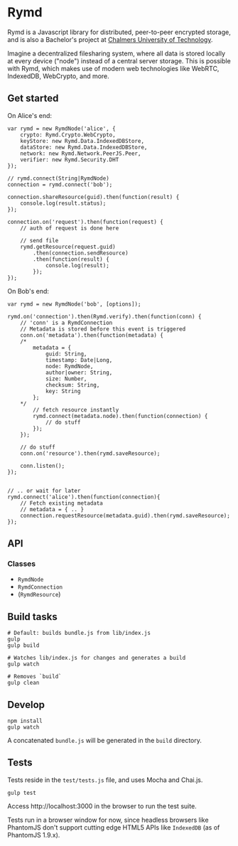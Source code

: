 # Rymd

Rymd is a Javascript library for distributed, peer-to-peer encrypted storage, and is also a Bachelor's project at [Chalmers University of Technology](http://chalmers.se).

Imagine a decentralized filesharing system, where all data is stored locally at every device ("node") instead of a central server storage. This is possible with Rymd, which makes use of modern web technologies like WebRTC, IndexedDB, WebCrypto, and more.

## Get started

On Alice's end:

	var rymd = new RymdNode('alice', {
		crypto: Rymd.Crypto.WebCrypto,
		keyStore: new Rymd.Data.IndexedDBStore,
		dataStore: new Rymd.Data.IndexedDBStore,
		network: new Rymd.Network.PeerJS.Peer,
		verifier: new Rymd.Security.DHT
	});
	
	// rymd.connect(String|RymdNode)
	connection = rymd.connect('bob');

	connection.shareResource(guid).then(function(result) {
		console.log(result.status);
	});
	
	connection.on('request').then(function(request) {
		// auth of request is done here
		
		// send file
		rymd.getResource(request.guid)
			.then(connection.sendResource)
			.then(function(result) {
				console.log(result);
			});
	});


On Bob's end:

	var rymd = new RymdNode('bob', [options]);

	rymd.on('connection').then(Rymd.verify).then(function(conn) {
		// 'conn' is a RymdConnection
		// Metadata is stored before this event is triggered
		conn.on('metadata').then(function(metadata) {
		/* 
			metadata = {
				guid: String,
				timestamp: Date|Long,
				node: RymdNode,
				author|owner: String,
				size: Number,
				checksum: String,
				key: String
			}; 
		*/
			// fetch resource instantly
			rymd.connect(metadata.node).then(function(connection) {
				// do stuff
			});
		});

		// do stuff
		conn.on('resource').then(rymd.saveResource);
		
		conn.listen();
	});
	

	// .. or wait for later
	rymd.connect('alice').then(function(connection){
		// Fetch existing metadata
		// metadata = { .. }
		connection.requestResource(metadata.guid).then(rymd.saveResource);
	});

## API

### Classes

- `RymdNode`
- `RymdConnection`
- (`RymdResource`)

## Build tasks
	
	# Default: builds bundle.js from lib/index.js
	gulp
	gulp build
	
	# Watches lib/index.js for changes and generates a build
	gulp watch

	# Removes `build`
	gulp clean

## Develop

	npm install 
	gulp watch

A concatenated `bundle.js` will be generated in the `build` directory.

## Tests

Tests reside in the `test/tests.js` file, and uses Mocha and Chai.js.

	gulp test

Access http://localhost:3000 in the browser to run the test suite.

Tests run in a browser window for now, since headless browsers like PhantomJS don't support cutting edge HTML5 APIs like `IndexedDB` (as of PhantomJS 1.9.x).
